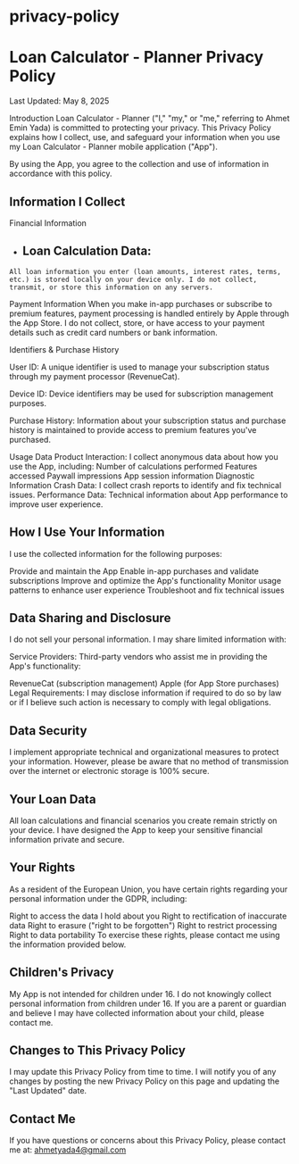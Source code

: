 # privacy-policy

# Loan Calculator - Planner Privacy Policy
Last Updated: May 8, 2025

Introduction
Loan Calculator - Planner ("I," "my," or "me," referring to Ahmet Emin Yada) is committed to protecting your privacy. This Privacy Policy explains how I collect, use, and safeguard your information when you use my Loan Calculator - Planner mobile application ("App").

By using the App, you agree to the collection and use of information in accordance with this policy.

## Information I Collect

Financial Information
  -   ## Loan Calculation Data:
    All loan information you enter (loan amounts, interest rates, terms, etc.) is stored locally on your device only. I do not collect, transmit, or store this information on any servers.
Payment Information
When you make in-app purchases or subscribe to premium features, payment processing is handled entirely by Apple through the App Store. I do not collect, store, or have access to your payment details such as credit card numbers or bank information.

Identifiers & Purchase History

User ID: A unique identifier is used to manage your subscription status through my payment processor (RevenueCat).

Device ID: Device identifiers may be used for subscription management purposes.

Purchase History: Information about your subscription status and purchase history is maintained to provide access to premium features you've purchased.

Usage Data
Product Interaction: I collect anonymous data about how you use the App, including:
Number of calculations performed
Features accessed
Paywall impressions
App session information
Diagnostic Information
Crash Data: I collect crash reports to identify and fix technical issues.
Performance Data: Technical information about App performance to improve user experience.

## How I Use Your Information

I use the collected information for the following purposes:

Provide and maintain the App
Enable in-app purchases and validate subscriptions
Improve and optimize the App's functionality
Monitor usage patterns to enhance user experience
Troubleshoot and fix technical issues

## Data Sharing and Disclosure

I do not sell your personal information. I may share limited information with:

Service Providers: Third-party vendors who assist me in providing the App's functionality:

RevenueCat (subscription management)
Apple (for App Store purchases)
Legal Requirements: I may disclose information if required to do so by law or if I believe such action is necessary to comply with legal obligations.

## Data Security
I implement appropriate technical and organizational measures to protect your information. However, please be aware that no method of transmission over the internet or electronic storage is 100% secure.

## Your Loan Data
All loan calculations and financial scenarios you create remain strictly on your device. I have designed the App to keep your sensitive financial information private and secure.

## Your Rights
As a resident of the European Union, you have certain rights regarding your personal information under the GDPR, including:

Right to access the data I hold about you
Right to rectification of inaccurate data
Right to erasure ("right to be forgotten")
Right to restrict processing
Right to data portability
To exercise these rights, please contact me using the information provided below.

## Children's Privacy
My App is not intended for children under 16. I do not knowingly collect personal information from children under 16. If you are a parent or guardian and believe I may have collected information about your child, please contact me.

## Changes to This Privacy Policy
I may update this Privacy Policy from time to time. I will notify you of any changes by posting the new Privacy Policy on this page and updating the "Last Updated" date.

## Contact Me
If you have questions or concerns about this Privacy Policy, please contact me at: ahmetyada4@gmail.com
